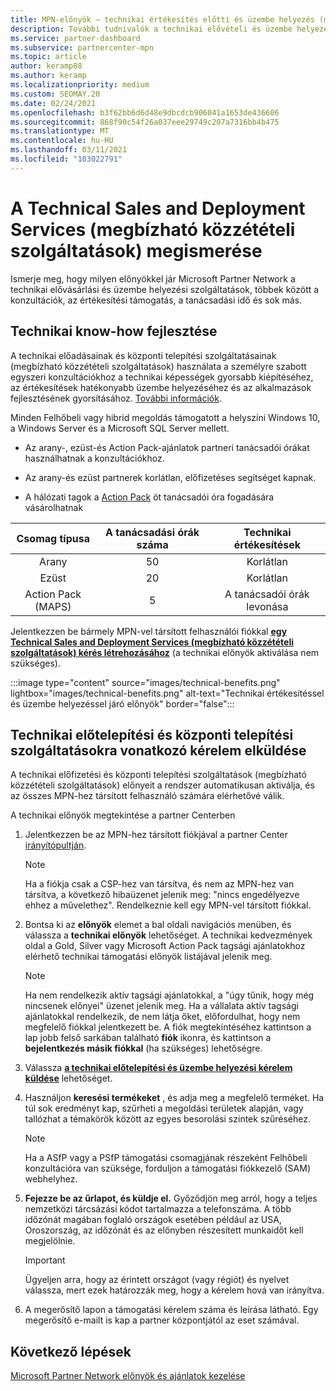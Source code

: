 ```yaml
---
title: MPN-előnyök – technikai értékesítés előtti és üzembe helyezés (megbízható közzétételi)
description: További tudnivalók a technikai elővételi és üzembe helyezési szolgáltatás (megbízható közzétételi szolgáltatások) Microsoft Partner Network (MPN) előnyeiről
ms.service: partner-dashboard
ms.subservice: partnercenter-mpn
ms.topic: article
author: keramp88
ms.author: keramp
ms.localizationpriority: medium
ms.custom: SEOMAY.20
ms.date: 02/24/2021
ms.openlocfilehash: b3f62bb6d6d48e9dbcdcb906041a1653de436606
ms.sourcegitcommit: 868f90c54f26a037eee29749c207a7316bb4b475
ms.translationtype: MT
ms.contentlocale: hu-HU
ms.lasthandoff: 03/11/2021
ms.locfileid: "103022791"
---
```

# <a name="explore-technical-presales-and-deployment-services-tpd"></a>A Technical Sales and Deployment Services (megbízható közzétételi szolgáltatások) megismerése 

Ismerje meg, hogy milyen előnyökkel jár Microsoft Partner Network a technikai elővásárlási és üzembe helyezési szolgáltatások, többek között a konzultációk, az értékesítési támogatás, a tanácsadási idő és sok más.

## <a name="develop-your-technical-know-how"></a>Technikai know-how fejlesztése

A technikai előadásainak és központi telepítési szolgáltatásainak (megbízható közzétételi szolgáltatások) használata a személyre szabott egyszeri konzultációkhoz a technikai képességek gyorsabb kiépítéséhez, az értékesítések hatékonyabb üzembe helyezéséhez és az alkalmazások fejlesztésének gyorsításához. [További információk](https://aka.ms/TPD).

Minden Felhőbeli vagy hibrid megoldás támogatott a helyszíni Windows 10, a Windows Server és a Microsoft SQL Server mellett. 

- Az arany-, ezüst-és Action Pack-ajánlatok partneri tanácsadói órákat használhatnak a konzultációkhoz. 

- Az arany-és ezüst partnerek korlátlan, előfizetéses segítséget kapnak. 

- A hálózati tagok a [Action Pack](https://partner.microsoft.com/membership/action-pack) öt tanácsadói óra fogadására vásárolhatnak  

|     Csomag típusa    | A tanácsadási órák száma |   Technikai értékesítések   |
|:-----------------:|:------------------------:|:----------------------:|
|        Arany       |            50            |        Korlátlan       |
|       Ezüst      |            20            |        Korlátlan       |
| Action Pack (MAPS) |             5            | A tanácsadói órák levonása |

Jelentkezzen be bármely MPN-vel társított felhasználói fiókkal **[egy Technical Sales and Deployment Services (megbízható közzétételi szolgáltatások) kérés létrehozásához](https://partner.microsoft.com/dashboard/mpn/membership/benefits/technical/createadvisoryhours-servicerequest)** (a technikai előnyök aktiválása nem szükséges).

:::image type="content" source="images/technical-benefits.png" lightbox="images/technical-benefits.png" alt-text="Technikai értékesítéssel és üzembe helyezéssel járó előnyök" border="false":::

## <a name="submit-a-technical-presales-and-deployment-services-request"></a>Technikai előtelepítési és központi telepítési szolgáltatásokra vonatkozó kérelem elküldése 

A technikai előfizetési és központi telepítési szolgáltatások (megbízható közzétételi szolgáltatások) előnyeit a rendszer automatikusan aktiválja, és az összes MPN-hez társított felhasználó számára elérhetővé válik. 

A technikai előnyök megtekintése a partner Centerben

1. Jelentkezzen be az MPN-hez társított fiókjával a partner Center [irányítópultján](https://partner.microsoft.com/dashboard). 

   > [!NOTE]
   > Ha a fiókja csak a CSP-hez van társítva, és nem az MPN-hez van társítva, a következő hibaüzenet jelenik meg: "nincs engedélyezve ehhez a művelethez". Rendelkeznie kell egy MPN-vel társított fiókkal.

2. Bontsa ki az **előnyök** elemet a bal oldali navigációs menüben, és válassza a **technikai előnyök** lehetőséget. A technikai kedvezmények oldal a Gold, Silver vagy Microsoft Action Pack tagsági ajánlatokhoz elérhető technikai támogatási előnyök listájával jelenik meg. 

   > [!NOTE]
   > Ha nem rendelkezik aktív tagsági ajánlatokkal, a "úgy tűnik, hogy még nincsenek előnyei" üzenet jelenik meg. Ha a vállalata aktív tagsági ajánlatokkal rendelkezik, de nem látja őket, előfordulhat, hogy nem megfelelő fiókkal jelentkezett be. A fiók megtekintéséhez kattintson a lap jobb felső sarkában található **fiók** ikonra, és kattintson a **bejelentkezés másik fiókkal** (ha szükséges) lehetőségre.

3. Válassza **[a technikai előtelepítési és üzembe helyezési kérelem küldése](https://partner.microsoft.com/dashboard/mpn/membership/benefits/technical/createadvisoryhours-servicerequest)** lehetőséget.

4. Használjon **keresési termékeket** , és adja meg a megfelelő terméket. Ha túl sok eredményt kap, szűrheti a megoldási területek alapján, vagy tallózhat a témakörök között az egyes besorolási szintek szűréséhez.

   > [!NOTE]
   > Ha a ASfP vagy a PSfP támogatási csomagjának részeként Felhőbeli konzultációra van szüksége, forduljon a támogatási fiókkezelő (SAM) webhelyhez.

5. **Fejezze be az űrlapot, és küldje el.** Győződjön meg arról, hogy a teljes nemzetközi tárcsázási kódot tartalmazza a telefonszáma. A több időzónát magában foglaló országok esetében például az USA, Oroszország, az időzónát és az előnyben részesített munkaidőt kell megjelölnie.

   > [!IMPORTANT]
   > Ügyeljen arra, hogy az érintett országot (vagy régiót) és nyelvet válassza, mert ezek határozzák meg, hogy a kérelem hová van irányítva.

6. A megerősítő lapon a támogatási kérelem száma és leírása látható. Egy megerősítő e-mailt is kap a partner központjától az eset számával.

## <a name="next-steps"></a>Következő lépések

[Microsoft Partner Network előnyök és ajánlatok kezelése](manage-your-partner-network-benefits.md)
